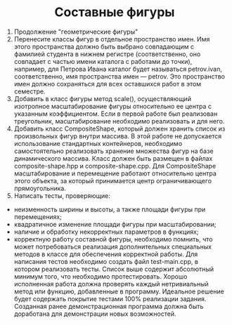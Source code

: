 <h1 align="center">Составные фигуры</h1>

1) Продолжение "геометрические фигуры"
2) Перенесите классы фигур в отдельное пространство имен. Имя этого пространства должно быть выбрано совпадающим с фамилией студента в нижнем регистре (соответственно, оно совпадает с частью имени каталога с работами до точки), например, для Петрова Ивана каталог будет называться petrov.ivan, соответственно, имя пространства имен — petrov. Это пространство имен должно сохраняться для всех оставшихся работ в этом семестре.
3) Добавить в класс фигуры метод scale(), осуществляющий изотропное масштабирование фигуры относительно ее центра с указанным коэффициентом. Если в первой работе был реализован треугольник, масштабирование необходимо реализовать и для него.
4) Добавить класс CompositeShape, который должен хранить список из произвольных фигур внутри массива. В этой работе не допускается использование стандартных контейнеров, необходимо самостоятельно реализовать хранение множества фигур на базе динамического массива. Класс должен быть размещен в файлах composite-shape.hpp и composite-shape.cpp. Для CompositeShape масштабирование и перемещение работают относительно центра этого объекта, за который принимается центр ограничивающего прямоугольника.
5) Написать тесты, проверяющие:
- неизменность ширины и высоты, а также площади фигуры при перемещениях;
- квадратичное изменение площади фигуры при масштабировании;
- наличие и обработку некорректных параметров в функциях;
- корректную работу составной фигуры, необходимо помнить, что может потребоваться реализация дополнительных специальных методов в классе для обеспечения корректной работы. Для написания тестов необходимо создать файл test-main.cpp, в котором реализовать тесты. Список выше содержит абсолютный минимум того, что необходимо протестировать. Хорошо исполненная работа должна проверять каждый нетривиальный метод или функцию, добавленные в программу. Идеальное решение будет содержать покрытие тестами 100% реализации задания. Созданная ранее демонстрационная программа должна быть доработана для демонстрации новых возможностей.
